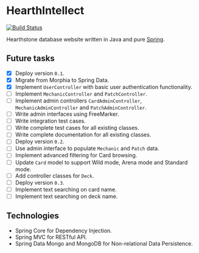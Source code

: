 # HearthIntellect

[![Build Status](https://travis-ci.org/AlphaHearth/HearthIntellect.svg?branch=master)](https://travis-ci.org/AlphaHearth/HearthIntellect)

Hearthstone database website written in Java and pure [Spring](http://spring.io/).

## Future tasks

- [x] Deploy version `0.1`.
- [x] Migrate from Morphia to Spring Data.
- [x] Implement `UserController` with basic user authentication functionality.
- [ ] Implement `MechanicController` and `PatchController`.
- [ ] Implement admin controllers `CardAdminController`, `MechanicAdminController` and `PatchAdminController`.
- [ ] Write admin interfaces using FreeMarker.
- [ ] Write integration test cases.
- [ ] Write complete test cases for all existing classes.
- [ ] Write complete documentation for all existing classes.
- [ ] Deploy version `0.2`.
- [ ] Use admin interface to populate `Mechanic` and `Patch` data.
- [ ] Implement advanced filtering for Card browsing.
- [ ] Update `Card` model to support Wild mode, Arena mode and Standard mode.
- [ ] Add controller classes for `Deck`.
- [ ] Deploy version `0.3`.
- [ ] Implement text searching on card name.
- [ ] Implement text searching on deck name.

## Technologies

- Spring Core for Dependency Injection.
- Spring MVC for RESTful API.
- Spring Data Mongo and MongoDB for Non-relational Data Persistence.